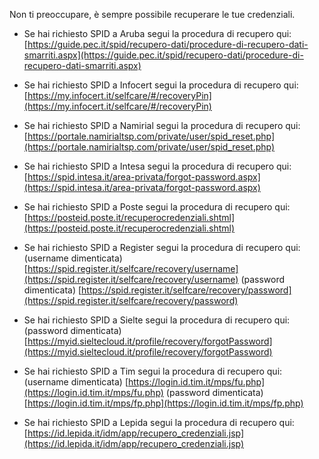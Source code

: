 Non ti preoccupare, è sempre possibile recuperare le tue credenziali.

- Se hai richiesto SPID a Aruba segui la procedura di recupero qui: [https://guide.pec.it/spid/recupero-dati/procedure-di-recupero-dati-smarriti.aspx](https://guide.pec.it/spid/recupero-dati/procedure-di-recupero-dati-smarriti.aspx)

- Se hai richiesto SPID a Infocert segui la procedura di recupero qui: [https://my.infocert.it/selfcare/#/recoveryPin](https://my.infocert.it/selfcare/#/recoveryPin)

- Se hai richiesto SPID a Namirial segui la procedura di recupero qui: [https://portale.namirialtsp.com/private/user/spid_reset.php](https://portale.namirialtsp.com/private/user/spid_reset.php)

- Se hai richiesto SPID a Intesa segui la procedura di recupero qui: [https://spid.intesa.it/area-privata/forgot-password.aspx](https://spid.intesa.it/area-privata/forgot-password.aspx)

- Se hai richiesto SPID a Poste segui la procedura di recupero qui: [https://posteid.poste.it/recuperocredenziali.shtml](https://posteid.poste.it/recuperocredenziali.shtml)

- Se hai richiesto SPID a Register segui la procedura di recupero qui:
(username dimenticata) [https://spid.register.it/selfcare/recovery/username](https://spid.register.it/selfcare/recovery/username)
(password dimenticata) [https://spid.register.it/selfcare/recovery/password](https://spid.register.it/selfcare/recovery/password)

- Se hai richiesto SPID a Sielte segui la procedura di recupero qui:
(password dimenticata) [https://myid.sieltecloud.it/profile/recovery/forgotPassword](https://myid.sieltecloud.it/profile/recovery/forgotPassword)

- Se hai richiesto SPID a Tim segui la procedura di recupero qui:
(username dimenticata) [https://login.id.tim.it/mps/fu.php](https://login.id.tim.it/mps/fu.php)
(password dimenticata) [https://login.id.tim.it/mps/fp.php](https://login.id.tim.it/mps/fp.php)

- Se hai richiesto SPID a Lepida segui la procedura di recupero qui:
[https://id.lepida.it/idm/app/recupero_credenziali.jsp](https://id.lepida.it/idm/app/recupero_credenziali.jsp)

